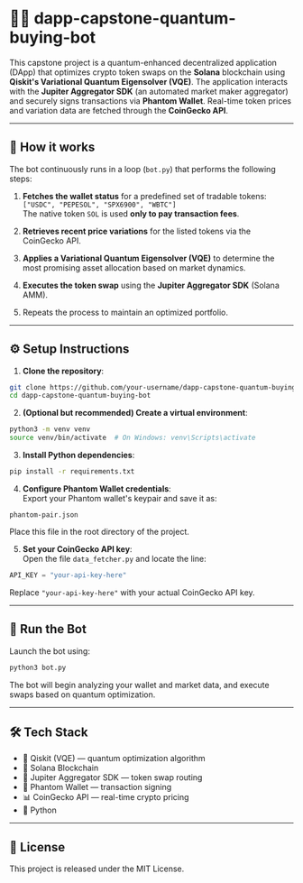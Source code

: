 # 🧠💸 dapp-capstone-quantum-buying-bot

This capstone project is a quantum-enhanced decentralized application (DApp) that optimizes crypto token swaps on the **Solana** blockchain using **Qiskit's Variational Quantum Eigensolver (VQE)**. The application interacts with the **Jupiter Aggregator SDK** (an automated market maker aggregator) and securely signs transactions via **Phantom Wallet**. Real-time token prices and variation data are fetched through the **CoinGecko API**.

---

## 🚀 How it works

The bot continuously runs in a loop (`bot.py`) that performs the following steps:

1. **Fetches the wallet status** for a predefined set of tradable tokens:  
   `["USDC", "PEPESOL", "SPX6900", "WBTC"]`  
   The native token `SOL` is used **only to pay transaction fees**.

2. **Retrieves recent price variations** for the listed tokens via the CoinGecko API.

3. **Applies a Variational Quantum Eigensolver (VQE)** to determine the most promising asset allocation based on market dynamics.

4. **Executes the token swap** using the **Jupiter Aggregator SDK** (Solana AMM).

5. Repeats the process to maintain an optimized portfolio.

---

## ⚙️ Setup Instructions

1. **Clone the repository**:

```bash
git clone https://github.com/your-username/dapp-capstone-quantum-buying-bot.git
cd dapp-capstone-quantum-buying-bot
```

2. **(Optional but recommended) Create a virtual environment**:

```bash
python3 -m venv venv
source venv/bin/activate  # On Windows: venv\Scripts\activate
```

3. **Install Python dependencies**:

```bash
pip install -r requirements.txt
```

4. **Configure Phantom Wallet credentials**:  
   Export your Phantom wallet's keypair and save it as:

```
phantom-pair.json
```

Place this file in the root directory of the project.

5. **Set your CoinGecko API key**:  
   Open the file `data_fetcher.py` and locate the line:

```python
API_KEY = "your-api-key-here"
```

Replace `"your-api-key-here"` with your actual CoinGecko API key.

---

## 🧠 Run the Bot

Launch the bot using:

```bash
python3 bot.py
```

The bot will begin analyzing your wallet and market data, and execute swaps based on quantum optimization.

---

## 🛠 Tech Stack

- 🧪 Qiskit (VQE) — quantum optimization algorithm  
- 🔗 Solana Blockchain  
- 🔄 Jupiter Aggregator SDK — token swap routing  
- 👛 Phantom Wallet — transaction signing  
- 📊 CoinGecko API — real-time crypto pricing  
- 🐍 Python  

---

## 📄 License

This project is released under the MIT License.
